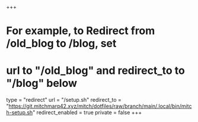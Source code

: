 +++
# For example, to Redirect from /old_blog to /blog, set 
# url to "/old_blog" and redirect_to to "/blog" below
type = "redirect"
url = "/setup.sh"
redirect_to = "https://git.mitchmarq42.xyz/mitch/dotfiles/raw/branch/main/.local/bin/mitch-setup.sh"
redirect_enabled = true
private = false
+++
